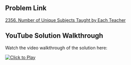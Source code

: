 ## Problem Link
[2356. Number of Unique Subjects Taught by Each Teacher](https://leetcode.com/problems/number-of-unique-subjects-taught-by-each-teacher/)


## YouTube Solution Walkthrough

Watch the video walkthrough of the solution here:

[![Click to Play](https://img.youtube.com/vi/WrO9ylZxDG0/hqdefault.jpg)](https://www.youtube.com/watch?v=WrO9ylZxDG0)



